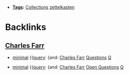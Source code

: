 - **[Tags](<Tags.md>):** [Collections](<Collections.md>) [zettelkasten](<zettelkasten.md>)

# Backlinks
## [Charles Farr](<Charles Farr.md>)
- [minimal](<minimal.md>) {{[query](<query.md>): {and: [Charles Farr](<Charles Farr.md>) [Questions](<Questions.md>) [Q](<Q.md>)

- [minimal](<minimal.md>) {{[query](<query.md>): {and: [Charles Farr](<Charles Farr.md>) [Open Questions](<Open Questions.md>) [Q](<Q.md>)

